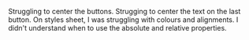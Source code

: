 Struggling to center the buttons.
Strugging to center the text on the last button.
On styles sheet, I was struggling with colours and alignments.
I didn't understand when to use the absolute and relative properties.